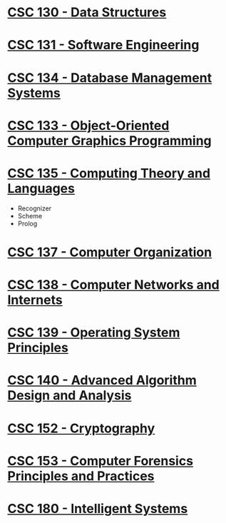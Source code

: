 
# [CSC 130 - Data Structures](https://github.com/diaoshen/CSUS_Coursework/tree/master/CSC%20130)
# [CSC 131 - Software Engineering](https://github.com/diaoshen/CSUS_Coursework/tree/master/CSC%20131)
# [CSC 134 - Database Management Systems]()
# [CSC 133 - Object-Oriented Computer Graphics Programming](https://github.com/diaoshen/CSUS_Coursework/tree/master/CSC%20133)
# [CSC 135 - Computing Theory and Languages](https://github.com/diaoshen/CSUS_Coursework/tree/master/CSC%20135)
  * Recognizer 
  * Scheme 
  * Prolog
# [CSC 137 - Computer Organization]()
# [CSC 138 - Computer Networks and Internets]()
# [CSC 139 - Operating System Principles]()
# [CSC 140 - Advanced Algorithm Design and Analysis]()
# [CSC 152 - Cryptography]()
# [CSC 153 - Computer Forensics Principles and Practices](https://github.com/diaoshen/CSUS_Coursework/tree/master/CSC%20153)
# [CSC 180 - Intelligent Systems]()
